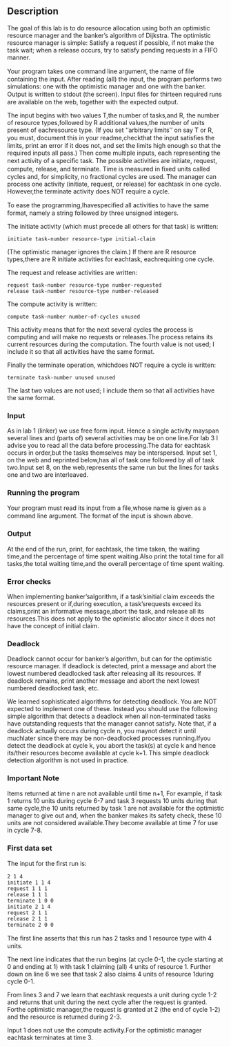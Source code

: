 ## Description
The goal of this lab is to do resource allocation using both an optimistic resource manager and the banker’s algorithm of Dijkstra. The optimistic resource manager is simple: Satisfy a request if possible, if not make the task wait; when a release occurs, try to satisfy pending requests in a FIFO manner.

Your program takes one command line argument, the name of ﬁle containing the input. After reading (all) the input, the program performs two simulations: one with the optimistic manager and one with the banker. Output is written to stdout (the screen). Input ﬁles for thirteen required runs are available on the web, together with the expected output.

The input begins with two values T,the number of tasks,and R, the number of resource types,followed by R additional values,the number of units present of eachresource type. (If you set ‘‘arbitrary limits’’ on say T or R, you must, document this in your readme,checkthat the input satisﬁes the limits, print an error if it does not, and set the limits high enough so that the required inputs all pass.) Then come multiple inputs, each representing the next activity of a speciﬁc task. The possible activities are initiate, request, compute, release, and terminate. Time is measured in ﬁxed units called cycles and, for simplicity, no fractional cycles are used. The manager can process one activity (initiate, request, or release) for eachtask in one cycle. However,the terminate activity does NOT require a cycle.

To ease the programming,Ihavespeciﬁed all activities to have the same format, namely a string followed by three unsigned integers.

The initiate activity (which must precede all others for that task) is written:
```
initiate task-number resource-type initial-claim
```

(The optimistic manager ignores the claim.) If there are R resource types,there are R initiate activities for eachtask, eachrequiring one cycle.

The request and release activities are written:
```
request task-number resource-type number-requested 
release task-number resource-type number-released
```

The compute activity is written:
```
compute task-number number-of-cycles unused
```

This activity means that for the next several cycles the process is computing and will make no requests or releases.The process retains its current resources during the computation. The fourth value is not used; I include it so that all activities have the same format.

Finally the terminate operation, whichdoes NOT require a cycle is written:
```
terminate task-number unused unused
```

The last two values are not used; I include them so that all activities have the same format.

### Input
As in lab 1 (linker) we use free form input. Hence a single activity mayspan several lines and (parts of) several activities may be on one line.For lab 3 I advise you to read all the data before processing.The data for eachtask occurs in order,but the tasks themselves may be interspersed. Input set 1, on the web and reprinted below,has all of task one followed by all of task two.Input set 8, on the web,represents the same run but the lines for tasks one and two are interleaved.

### Running the program
Your program must read its input from a ﬁle,whose name is given as a command line argument. The format of the input is shown above.

### Output
At the end of the run, print, for eachtask, the time taken, the waiting time,and the percentage of time spent waiting.Also print the total time for all tasks,the total waiting time,and the overall percentage of time spent waiting.

### Error checks
When implementing banker’salgorithm, if a task’sinitial claim exceeds the resources present or if,during execution, a task’srequests exceed its claims,print an informative message,abort the task, and release all its resources.This does not apply to the optimistic allocator since it does not have the concept of initial claim.

### Deadlock
Deadlock cannot occur for banker’s algorithm, but can for the optimistic resource manager. If deadlock is detected, print a message and abort the lowest numbered deadlocked task after releasing all its resources. If deadlock remains, print another message and abort the next lowest numbered deadlocked task, etc.

We learned sophisticated algorithms for detecting deadlock. You are NOT expected to implement one of these. Instead you should use the following simple algorithm that detects a deadlock when all non-terminated tasks have outstanding requests that the manager cannot satisfy. Note that, if a deadlock actually occurs during cycle n, you maynot detect it until muchlater since there may be non-deadlocked processes running.Ifyou detect the deadlock at cycle k, you abort the task(s) at cycle k and hence its/their resources become available at cycle k+1. This simple deadlock detection algorithm is not used in practice.

### Important Note
Items returned at time n are not available until time n+1, For example, if task 1 returns 10 units during cycle 6-7 and task 3 requests 10 units during that same cycle,the 10 units returned by task 1 are not available for the optimistic manager to give out and, when the banker makes its safety check, these 10 units are not considered available.They become available at time 7 for use in cycle 7-8.

### First data set
The input for the ﬁrst run is:

```
2 1 4 
initiate 1 1 4 
request 1 1 1 
release 1 1 1 
terminate 1 0 0 
initiate 2 1 4 
request 2 1 1 
release 2 1 1 
terminate 2 0 0
```

The ﬁrst line asserts that this run has 2 tasks and 1 resource type with 4 units.

The next line indicates that the run begins (at cycle 0-1, the cycle starting at 0 and ending at 1) with task 1 claiming (all) 4 units of resource 1. Further down on line 6 we see that task 2 also claims 4 units of resource 1during cycle 0-1.

From lines 3 and 7 we learn that eachtask requests a unit during cycle 1-2 and returns that unit during the next cycle after the request is granted. Forthe optimistic manager,the request is granted at 2 (the end of cycle 1-2) and the resource is returned during 2-3.

Input 1 does not use the compute activity.For the optimistic manager eachtask terminates at time 3.
